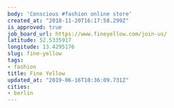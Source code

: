 ```yaml
---
body: 'Conscious #fashion online store'
created_at: "2018-11-20T16:17:58.299Z"
is_approved: true
job_board_url: https://www.fineyellow.com/join-us/
latitude: 52.5335917
longitude: 13.4295176
slug: fine-yellow
tags:
- fashion
title: Fine Yellow
updated_at: "2019-06-16T10:36:09.731Z"
cities:
- berlin
---
```

